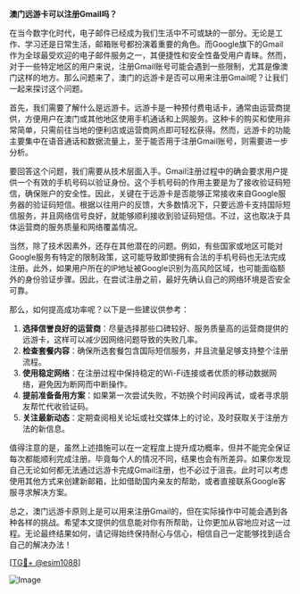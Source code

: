 **澳门远游卡可以注册Gmail吗？**

在当今数字化时代，电子邮件已经成为我们生活中不可或缺的一部分。无论是工作、学习还是日常生活，邮箱账号都扮演着重要的角色。而Google旗下的Gmail作为全球最受欢迎的电子邮件服务之一，其便捷性和安全性备受用户青睐。然而，对于一些特定地区的用户来说，注册Gmail账号可能会遇到一些限制，尤其是像澳门这样的地方。那么问题来了，澳门的远游卡是否可以用来注册Gmail呢？让我们一起来探讨这个问题。

首先，我们需要了解什么是远游卡。远游卡是一种预付费电话卡，通常由运营商提供，方便用户在澳门或其他地区使用手机通话和上网服务。这种卡的购买和使用非常简单，只需前往当地的便利店或运营商网点即可轻松获得。然而，远游卡的功能主要集中在语音通话和数据流量上，至于能否用于注册Gmail账号，则需要进一步分析。

要回答这个问题，我们需要从技术层面入手。Gmail注册过程中的确会要求用户提供一个有效的手机号码以验证身份。这个手机号码的作用主要是为了接收验证码短信，确保账户的安全性。因此，关键在于远游卡是否能够正常接收来自Google服务器的验证码短信。根据以往用户的反馈，大多数情况下，只要远游卡支持国际短信服务，并且网络信号良好，就能够顺利接收到验证码短信。不过，这也取决于具体运营商的服务质量和网络覆盖情况。

当然，除了技术因素外，还存在其他潜在的问题。例如，有些国家或地区可能对Google服务有特定的限制政策，这可能导致即使拥有合法的手机号码也无法完成注册。此外，如果用户所在的IP地址被Google识别为高风险区域，也可能面临额外的身份验证步骤。因此，在尝试注册之前，最好先确认自己的网络环境是否安全可靠。

那么，如何提高成功率呢？以下是一些建议供参考：

1. **选择信誉良好的运营商**：尽量选择那些口碑较好、服务质量高的运营商提供的远游卡，这样可以减少因网络问题导致的失败几率。
2. **检查套餐内容**：确保所选套餐包含国际短信服务，并且流量足够支持整个注册流程。
3. **使用稳定网络**：在注册过程中保持稳定的Wi-Fi连接或者优质的移动数据网络，避免因为断网而中断操作。
4. **提前准备备用方案**：如果第一次尝试失败，不妨换个时间段再试，或者寻求朋友帮忙代收验证码。
5. **关注最新动态**：定期查阅相关论坛或社交媒体上的讨论，及时获取关于注册方法的新信息。

值得注意的是，虽然上述措施可以在一定程度上提升成功概率，但并不能完全保证每次都能顺利完成注册。毕竟每个人的情况不同，结果也会有所差异。如果你发现自己无论如何都无法通过远游卡完成Gmail注册，也不必过于沮丧。此时可以考虑使用其他方式来创建新邮箱，比如借助国内亲友的帮助，或者直接联系Google客服寻求解决方案。

总之，澳门远游卡原则上是可以用来注册Gmail的，但在实际操作中可能会遇到各种各样的挑战。希望本文提供的信息能对你有所帮助，让你更加从容地应对这一过程。无论最终结果如何，请记得始终保持耐心与信心，相信自己一定能够找到适合自己的解决办法！

[[TG💪+ @esim1088](https://t.me/s/esim1088)]

![Image](https://i.postimg.cc/4NQfJmqS/Snipaste-2025-05-13-00-14-12.png)